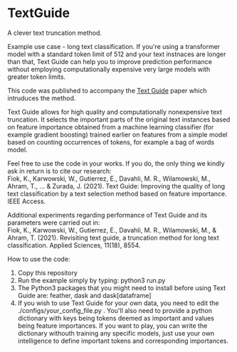 # TextGuide
A clever text truncation method.

Example use case - long text classification. If you're using a transformer model with a standard token limit of 512 and your text instnaces are longer than that, Text Guide can help you
to improve prediction performance without employing computationally expensive very large models with greater token limits. 

This code was published to accompany the <a href=https://arxiv.org/pdf/2104.07225.pdf>Text Guide</a> paper which intruduces the method.

Text Guide allows for high quality and computationally nonexpensive text truncation. It selects the important parts of the original text instances based on feature importance obtained from a machine learning classifier (for example gradient boosting) trained earlier on features from a simple model based on counting occurrences of tokens, for example a bag of words model.

Feel free to use the code in your works. If you do, the only thing we kindly ask in return is to cite our research: </br>
Fiok, K., Karwowski, W., Gutierrez, E., Davahli, M. R., Wilamowski, M., Ahram, T., ... & Zurada, J. (2021). Text Guide: Improving the quality of long text classification by a text selection method based on feature importance. IEEE Access.

Additional experiments regarding performance of Text Guide and its parameters were carried out in: </br>
Fiok, K., Karwowski, W., Gutierrez, E., Davahli, M. R., Wilamowski, M., & Ahram, T. (2021). Revisiting text guide, a truncation method for long text classification. Applied Sciences, 11(18), 8554.

How to use the code:
1) Copy this repository
2) Run the example simply by typing: python3 run.py
3) The Python3 packages that you might need to install before using Text Guide are: feather, dask and dask[dataframe]
4) If you wish to use Text Guide for your own data, you need to edit the ./configs/your_config_file.py . You'll also need to provide a python dictionary with keys being tokens deemed as important and values being feature importances. If you want to play, you can write the dictionary withouth training any specific models, just use your own intelligence to define important tokens and corresponding importances.
